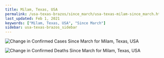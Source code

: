 ```yaml
---
title: Milam, Texas, USA
permalink: /usa-texas-brazos/since_march/usa-texas-milam-since_march.html
last_updated: Feb 1, 2021
keywords: ["Milam, Texas, USA", "Since March"]
sidebar: usa-texas-brazos_sidebar
---
```


![Change in Confirmed Cases Since March for Milam, Texas, USA](/covid_tracker/images/graphs/usa-texas-milam-delta_confirmed-since_march_graph.png)

![Change in Confirmed Deaths Since March for Milam, Texas, USA](/covid_tracker/images/graphs/usa-texas-milam-delta_deaths-since_march_graph.png)
